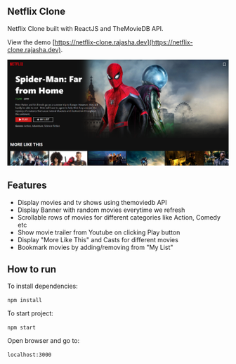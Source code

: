 ## Netflix Clone

Netflix Clone built with ReactJS and TheMovieDB API.

View the demo [https://netflix-clone.rajasha.dev](https://netflix-clone.rajasha.dev).

![Netflix Clone](screenshot.png)

## Features

 - Display movies and tv shows using themoviedb API
 - Display Banner with random movies everytime we refresh
 - Scrollable rows of movies for different categories like Action, Comedy etc
 - Show movie trailer from Youtube on clicking Play button
 - Display "More Like This" and Casts for different movies
 - Bookmark movies by adding/removing from "My List"

## How to run

To install dependencies:

`npm install`

To start project:

`npm start`

Open browser and go to:

`localhost:3000`
